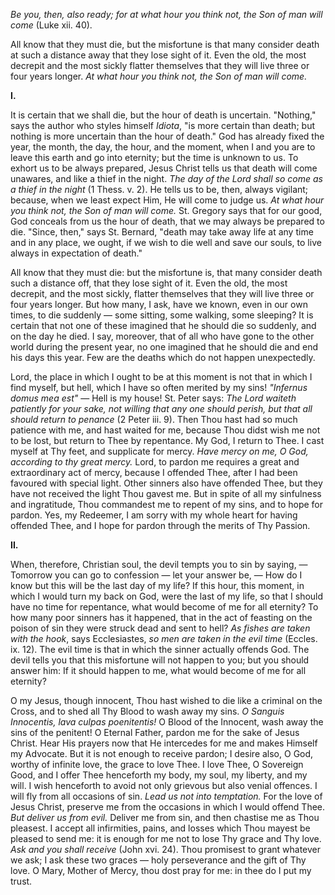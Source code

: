 
*Be you, then, also ready; for at what hour you think not, the Son of man will come* (Luke xii. 40).

All know that they must die, but the misfortune is that many consider death at such a distance away that they lose sight of it. Even the old, the most decrepit and the most sickly flatter themselves that they will live three or four years longer. *At what hour you think not, the Son of man will come.*

**I\.**

It is certain that we shall die, but the hour of death is uncertain. \"Nothing,\" says the author who styles himself *Idiota*, \"is more certain than death; but nothing is more uncertain than the hour of death.\" God has already fixed the year, the month, the day, the hour, and the moment, when I and you are to leave this earth and go into eternity; but the time is unknown to us. To exhort us to be always prepared, Jesus Christ tells us that death will come unawares, and like a thief in the night. *The day of the Lord shall so come as a thief in the night* (1 Thess. v. 2). He tells us to be, then, always vigilant; because, when we least expect Him, He will come to judge us. *At what hour you think not, the Son of man will come.* St. Gregory says that for our good, God conceals from us the hour of death, that we may always be prepared to die. \"Since, then,\" says St. Bernard, \"death may take away life at any time and in any place, we ought, if we wish to die well and save our souls, to live always in expectation of death.\"

All know that they must die: but the misfortune is, that many consider death such a distance off, that they lose sight of it. Even the old, the most decrepit, and the most sickly, flatter themselves that they will live three or four years longer. But how many, I ask, have we known, even in our own times, to die suddenly — some sitting, some walking, some sleeping? It is certain that not one of these imagined that he should die so suddenly, and on the day he died. I say, moreover, that of all who have gone to the other world during the present year, no one imagined that he should die and end his days this year. Few are the deaths which do not happen unexpectedly.

Lord, the place in which I ought to be at this moment is not that in which I find myself, but hell, which I have so often merited by my sins! *\"Infernus domus mea est\"* — Hell is my house! St. Peter says: *The Lord waiteth patiently for your sake, not willing that any one should perish, but that all should return to penance* (2 Peter iii. 9). Then Thou hast had so much patience with me, and hast waited for me, because Thou didst wish me not to be lost, but return to Thee by repentance. My God, I return to Thee. I cast myself at Thy feet, and supplicate for mercy. *Have mercy on me, O God, according to thy great mercy.* Lord, to pardon me requires a great and extraordinary act of mercy, because I offended Thee, after I had been favoured with special light. Other sinners also have offended Thee, but they have not received the light Thou gavest me. But in spite of all my sinfulness and ingratitude, Thou commandest me to repent of my sins, and to hope for pardon. Yes, my Redeemer, I am sorry with my whole heart for having offended Thee, and I hope for pardon through the merits of Thy Passion.

**II\.**

When, therefore, Christian soul, the devil tempts you to sin by saying, — Tomorrow you can go to confession — let your answer be, — How do I know but this will be the last day of my life? If this hour, this moment, in which I would turn my back on God, were the last of my life, so that I should have no time for repentance, what would become of me for all eternity? To how many poor sinners has it happened, that in the act of feasting on the poison of sin they were struck dead and sent to hell? *As fishes are taken with the hook*, says Ecclesiastes, *so men are taken in the evil time* (Eccles. ix. 12). The evil time is that in which the sinner actually offends God. The devil tells you that this misfortune will not happen to you; but you should answer him: If it should happen to me, what would become of me for all eternity?

O my Jesus, though innocent, Thou hast wished to die like a criminal on the Cross, and to shed all Thy Blood to wash away my sins. *O Sanguis Innocentis, lava culpas poenitentis!* O Blood of the Innocent, wash away the sins of the penitent! O Eternal Father, pardon me for the sake of Jesus Christ. Hear His prayers now that He intercedes for me and makes Himself my Advocate. But it is not enough to receive pardon; I desire also, O God, worthy of infinite love, the grace to love Thee. I love Thee, O Sovereign Good, and I offer Thee henceforth my body, my soul, my liberty, and my will. I wish henceforth to avoid not only grievous but also venial offences. I will fly from all occasions of sin. *Lead us not into temptation.* For the love of Jesus Christ, preserve me from the occasions in which I would offend Thee. *But deliver us from evil.* Deliver me from sin, and then chastise me as Thou pleasest. I accept all infirmities, pains, and losses which Thou mayest be pleased to send me: it is enough for me not to lose Thy grace and Thy love. *Ask and you shall receive* (John xvi. 24). Thou promisest to grant whatever we ask; I ask these two graces — holy perseverance and the gift of Thy love. O Mary, Mother of Mercy, thou dost pray for me: in thee do I put my trust.


